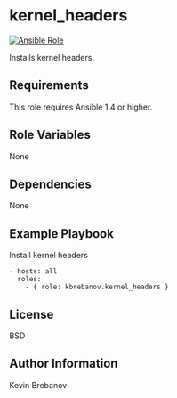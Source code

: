 kernel_headers
==============

[![Ansible Role](https://img.shields.io/ansible/role/3302.svg)](https://galaxy.ansible.com/list#/roles/3302)

Installs kernel headers.

Requirements
------------

This role requires Ansible 1.4 or higher.

Role Variables
--------------

None

Dependencies
------------

None

Example Playbook
----------------

Install kernel headers
```
- hosts: all
  roles:
    - { role: kbrebanov.kernel_headers }
```

License
-------

BSD

Author Information
------------------

Kevin Brebanov
